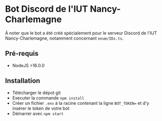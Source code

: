 # Bot Discord de l'IUT Nancy-Charlemagne
À noter que le bot a été créé spécialement pour le serveur Discord de l'IUT Nancy-Charlemagne, notamment concernant `enum/IDs.ts`.
## Pré-requis
- NodeJS >16.0.0

## Installation
- Télécharger le dépot git
- Executer la commande `npm install`
- Créer un fichier `.env` à la racine contenant la ligne `BOT_TOKEN=` et d'y insérer le token de votre bot
- Démarrer avec `npm start`